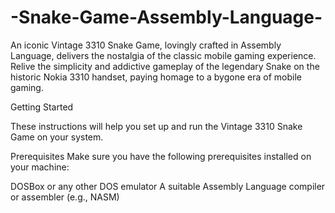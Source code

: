 # -Snake-Game-Assembly-Language-
An iconic Vintage 3310 Snake Game, lovingly crafted in Assembly Language, delivers the nostalgia of the classic mobile gaming experience. Relive the simplicity and addictive gameplay of the legendary Snake on the historic Nokia 3310 handset, paying homage to a bygone era of mobile gaming.

Getting Started

These instructions will help you set up and run the Vintage 3310 Snake Game on your system.

Prerequisites
Make sure you have the following prerequisites installed on your machine:

DOSBox or any other DOS emulator
A suitable Assembly Language compiler or assembler (e.g., NASM)
